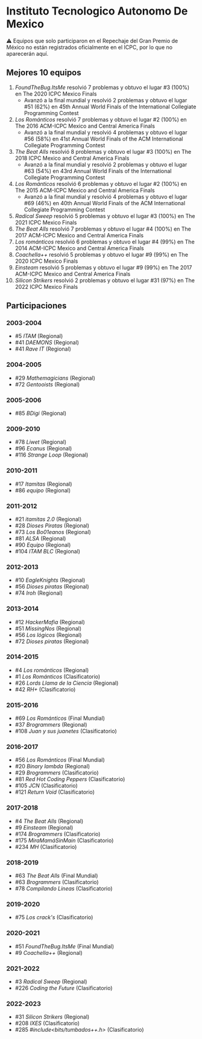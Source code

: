 # Instituto Tecnologico Autonomo De Mexico

:warning: Equipos que solo participaron en el Repechaje del Gran Premio de México no están registrados oficialmente en el ICPC, por lo que no aparecerán aquí.

## Mejores 10 equipos

1. _FoundTheBug.ItsMe_ resolvió 7 problemas y obtuvo el lugar #3 (100%) en The 2020 ICPC Mexico Finals
    - Avanzó a la final mundial y resolvió 2 problemas y obtuvo el lugar #51 (62%) en 45th Annual World Finals of the International Collegiate Programming Contest
1. _Los Románticos_ resolvió 7 problemas y obtuvo el lugar #2 (100%) en The 2016 ACM-ICPC Mexico and Central America Finals
    - Avanzó a la final mundial y resolvió 4 problemas y obtuvo el lugar #56 (58%) en 41st Annual World Finals of the ACM International Collegiate Programming Contest
1. _The Beat Alls_ resolvió 8 problemas y obtuvo el lugar #3 (100%) en The 2018 ICPC Mexico and Central America Finals
    - Avanzó a la final mundial y resolvió 2 problemas y obtuvo el lugar #63 (54%) en 43rd Annual World Finals of the International Collegiate Programming Contest
1. _Los Románticos_ resolvió 6 problemas y obtuvo el lugar #2 (100%) en The 2015 ACM-ICPC Mexico and Central America Finals
    - Avanzó a la final mundial y resolvió 4 problemas y obtuvo el lugar #69 (46%) en 40th Annual World Finals of the ACM International Collegiate Programming Contest
1. _Radical Sweep_ resolvió 5 problemas y obtuvo el lugar #3 (100%) en The 2021 ICPC Mexico Finals
1. _The Beat Alls_ resolvió 7 problemas y obtuvo el lugar #4 (100%) en The 2017 ACM-ICPC Mexico and Central America Finals
1. _Los románticos_ resolvió 6 problemas y obtuvo el lugar #4 (99%) en The 2014 ACM-ICPC Mexico and Central America Finals
1. _Coachella++_ resolvió 5 problemas y obtuvo el lugar #9 (99%) en The 2020 ICPC Mexico Finals
1. _Einsteam_ resolvió 5 problemas y obtuvo el lugar #9 (99%) en The 2017 ACM-ICPC Mexico and Central America Finals
1. _Silicon Strikers_ resolvió 2 problemas y obtuvo el lugar #31 (97%) en The 2022 ICPC Mexico Finals

## Participaciones

### 2003-2004

- #5 _ITAM_ (Regional)
- #41 _DAEMONS_ (Regional)
- #41 _Rave IT_ (Regional)

### 2004-2005

- #29 _Mathemagicians_ (Regional)
- #72 _Gentooists_ (Regional)

### 2005-2006

- #85 _BDigi_ (Regional)

### 2009-2010

- #78 _Liwet_ (Regional)
- #96 _Ecanus_ (Regional)
- #116 _Strange Loop_ (Regional)

### 2010-2011

- #17 _Itamitas_ (Regional)
- #86 _equipo<T>_ (Regional)

### 2011-2012

- #21 _itamitas 2.0_ (Regional)
- #28 _Dioses Piratas_ (Regional)
- #73 _Los Bo01eanos_ (Regional)
- #81 _ALSA_ (Regional)
- #90 _Equipo<T>_ (Regional)
- #104 _ITAM BLC_ (Regional)

### 2012-2013

- #10 _EagleKnights_ (Regional)
- #56 _Dioses piratas_ (Regional)
- #74 _Iroh_ (Regional)

### 2013-2014

- #12 _HackerMafia_ (Regional)
- #51 _MissingNos_ (Regional)
- #56 _Los lógicos_ (Regional)
- #72 _Dioses piratas_ (Regional)

### 2014-2015

- #4 _Los románticos_ (Regional)
- #1 _Los Románticos_ (Clasificatorio)
- #26 _Lords Llama de la Ciencia_ (Regional)
- #42 _RH+_ (Clasificatorio)

### 2015-2016

- #69 _Los Románticos_ (Final Mundial)
- #37 _Brogrammers_ (Regional)
- #108 _Juan y sus juanetes_ (Clasificatorio)

### 2016-2017

- #56 _Los Románticos_ (Final Mundial)
- #20 _Binary lambda_ (Regional)
- #29 _Brogrammers_ (Clasificatorio)
- #81 _Red Hot Coding Peppers_ (Clasificatorio)
- #105 _JCN_ (Clasificatorio)
- #121 _Return Void_ (Clasificatorio)

### 2017-2018

- #4 _The Beat Alls_ (Regional)
- #9 _Einsteam_ (Regional)
- #174 _Brogrammers_ (Clasificatorio)
- #175 _MiraMamáSinMain_ (Clasificatorio)
- #234 _MH_ (Clasificatorio)

### 2018-2019

- #63 _The Beat Alls_ (Final Mundial)
- #63 _Brogrammers_ (Clasificatorio)
- #78 _Compilando Lineas_ (Clasificatorio)

### 2019-2020

- #75 _Los crack's_ (Clasificatorio)

### 2020-2021

- #51 _FoundTheBug.ItsMe_ (Final Mundial)
- #9 _Coachella++_ (Regional)

### 2021-2022

- #3 _Radical Sweep_ (Regional)
- #226 _Coding the Future_ (Clasificatorio)

### 2022-2023

- #31 _Silicon Strikers_ (Regional)
- #208 _IXES_ (Clasificatorio)
- #285 _#include<bits/tumbados++.h>_ (Clasificatorio)



